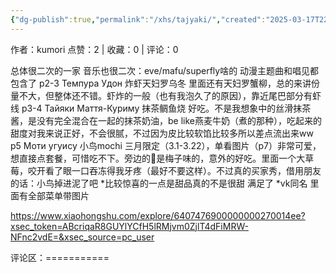 ```yaml
---
{"dg-publish":true,"permalink":"/xhs/tajyaki/","created":"2025-03-17T22:27:40.047+08:00","updated":"2025-03-17T22:27:40.047+08:00"}
---
```


作者：kumori
点赞：2   |   收藏：0   |   评论：0

总体很二次的一家 音乐也很二次：eve/mafu/superfly啥的 动漫主题曲和唱见都包含了
p2-3 Темпура Удон 炸虾天妇罗乌冬 里面还有天妇罗蟹柳，总的来讲份量不大，但整体还不错。虾炸的一般（也有我泡久了的原因），靠近尾巴部分有虾线
p3-4 Тайяки Маття-Куриму 抹茶鲷鱼烧 好吃。不是我想象中的丝滑抹茶酱，是没有完全混合在一起的抹茶奶油，be like燕麦牛奶（煮的那种），吃起来的甜度对我来说正好，不会很腻，不过因为皮比较软馅比较多所以差点流出来ww
p5 Моти угуису 小鸟mochi 三月限定（3.1-3.22），单看图片（p7）非常可爱，想直接点套餐，可惜吃不下。旁边的🌸是梅子味的，意外的好吃。里面一个大草莓，咬开看了眼一口吞冻得我牙疼（最好不要这样）。不过真的买家秀，借用朋友的话：小鸟掉进泥了吧
*比较惊喜的一点是甜品真的不是很甜 满足了
*vk同名 里面有全部菜单带图片

https://www.xiaohongshu.com/explore/6407476900000000270014ee?xsec_token=ABcriqaR8GUYlYCfH5lRMjvm0ZjlT4dFiMRW-NFnc2vdE=&xsec_source=pc_user

评论区：===========

